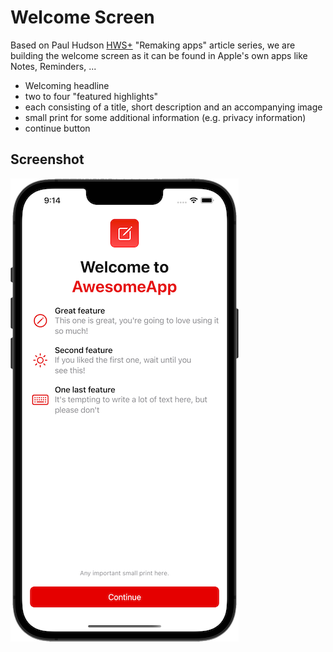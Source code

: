 # Welcome Screen

Based on Paul Hudson [HWS+](https://www.hackingwithswift.com/plus/) "Remaking apps" article series, we are building the welcome screen as it can be found in Apple's own apps like Notes, Reminders, ...

- Welcoming headline
- two to four "featured highlights"
- each consisting of a title, short description and an accompanying image
- small print for some additional information (e.g. privacy information)
- continue button

## Screenshot

![Screenshot](Screenshot.png)
